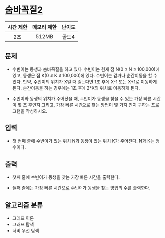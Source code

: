 # [숨바꼭질2](https://www.acmicpc.net/problem/12851)

| 시간 제한 | 메모리 제한 | 난이도 |
| :-------: | :---------: | :----: |
|    2초    |    512MB    | 골드4  |

## 문제

- 수빈이는 동생과 숨바꼭질을 하고 있다. 수빈이는 현재 점 N(0 ≤ N ≤ 100,000)에 있고, 동생은 점 K(0 ≤ K ≤ 100,000)에 있다. 수빈이는 걷거나 순간이동을 할 수 있다. 만약, 수빈이의 위치가 X일 때 걷는다면 1초 후에 X-1 또는 X+1로 이동하게 된다. 순간이동을 하는 경우에는 1초 후에 2\*X의 위치로 이동하게 된다.

- 수빈이와 동생의 위치가 주어졌을 때, 수빈이가 동생을 찾을 수 있는 가장 빠른 시간이 몇 초 후인지 그리고, 가장 빠른 시간으로 찾는 방법이 몇 가지 인지 구하는 프로그램을 작성하시오.

## 입력

- 첫 번째 줄에 수빈이가 있는 위치 N과 동생이 있는 위치 K가 주어진다. N과 K는 정수이다.

## 출력

- 첫째 줄에 수빈이가 동생을 찾는 가장 빠른 시간을 출력한다.

- 둘째 줄에는 가장 빠른 시간으로 수빈이가 동생을 찾는 방법의 수를 출력한다.

## 알고리즘 분류

- 그래프 이론
- 그래프 탐색
- 너비 우선 탐색
